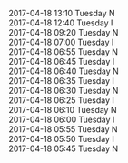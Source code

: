 2017-04-18 13:10 Tuesday  N  
2017-04-18 12:40 Tuesday  I  
2017-04-18 09:20 Tuesday  N  
2017-04-18 07:00 Tuesday  I  
2017-04-18 06:55 Tuesday  N  
2017-04-18 06:45 Tuesday  I  
2017-04-18 06:40 Tuesday  N  
2017-04-18 06:35 Tuesday  I  
2017-04-18 06:30 Tuesday  N  
2017-04-18 06:25 Tuesday  I  
2017-04-18 06:10 Tuesday  N  
2017-04-18 06:00 Tuesday  I  
2017-04-18 05:55 Tuesday  N  
2017-04-18 05:50 Tuesday  I  
2017-04-18 05:45 Tuesday  N  
